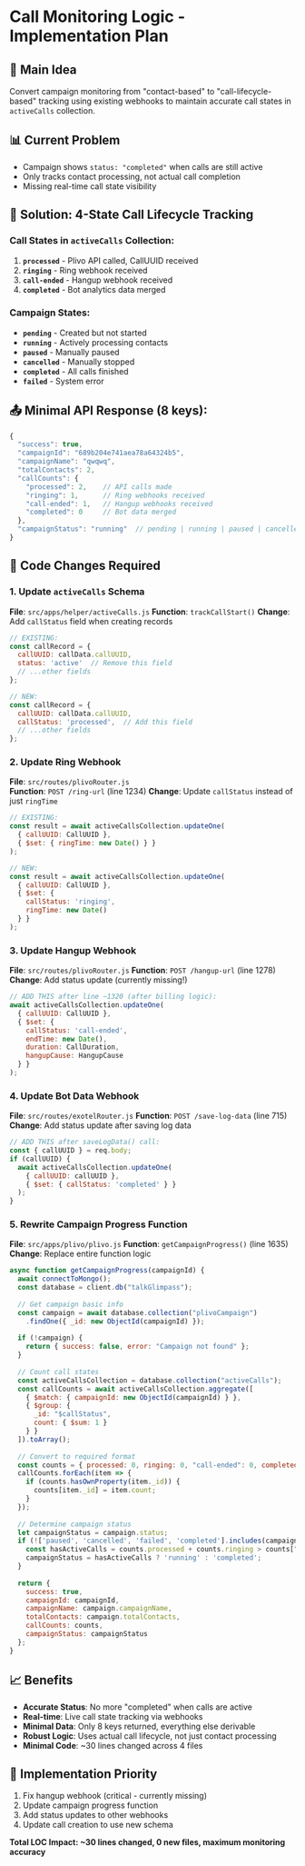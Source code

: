 # Call Monitoring Logic - Implementation Plan

## 🎯 Main Idea
Convert campaign monitoring from "contact-based" to "call-lifecycle-based" tracking using existing webhooks to maintain accurate call states in `activeCalls` collection.

## 📊 Current Problem
- Campaign shows `status: "completed"` when calls are still active
- Only tracks contact processing, not actual call completion
- Missing real-time call state visibility

## 🔄 Solution: 4-State Call Lifecycle Tracking

### Call States in `activeCalls` Collection:
1. **`processed`** - Plivo API called, CallUUID received
2. **`ringing`** - Ring webhook received  
3. **`call-ended`** - Hangup webhook received
4. **`completed`** - Bot analytics data merged

### Campaign States:
- **`pending`** - Created but not started
- **`running`** - Actively processing contacts
- **`paused`** - Manually paused
- **`cancelled`** - Manually stopped
- **`completed`** - All calls finished
- **`failed`** - System error

## 📤 Minimal API Response (8 keys):
```javascript
{
  "success": true,
  "campaignId": "689b204e741aea78a64324b5",
  "campaignName": "qwqwq", 
  "totalContacts": 2,
  "callCounts": {
    "processed": 2,    // API calls made
    "ringing": 1,      // Ring webhooks received
    "call-ended": 1,   // Hangup webhooks received  
    "completed": 0     // Bot data merged
  },
  "campaignStatus": "running"  // pending | running | paused | cancelled | completed | failed
}
```

## 🔧 Code Changes Required

### 1. Update `activeCalls` Schema
**File**: `src/apps/helper/activeCalls.js`
**Function**: `trackCallStart()`
**Change**: Add `callStatus` field when creating records
```javascript
// EXISTING:
const callRecord = {
  callUUID: callData.callUUID,
  status: 'active'  // Remove this field
  // ...other fields
};

// NEW:
const callRecord = {
  callUUID: callData.callUUID, 
  callStatus: 'processed',  // Add this field
  // ...other fields
};
```

### 2. Update Ring Webhook
**File**: `src/routes/plivoRouter.js`  
**Function**: `POST /ring-url` (line 1234)
**Change**: Update `callStatus` instead of just `ringTime`
```javascript
// EXISTING:
const result = await activeCallsCollection.updateOne(
  { callUUID: CallUUID },
  { $set: { ringTime: new Date() } }
);

// NEW:
const result = await activeCallsCollection.updateOne(
  { callUUID: CallUUID },
  { $set: { 
    callStatus: 'ringing',
    ringTime: new Date() 
  } }
);
```

### 3. Update Hangup Webhook  
**File**: `src/routes/plivoRouter.js`
**Function**: `POST /hangup-url` (line 1278)
**Change**: Add status update (currently missing!)
```javascript
// ADD THIS after line ~1320 (after billing logic):
await activeCallsCollection.updateOne(
  { callUUID: CallUUID },
  { $set: { 
    callStatus: 'call-ended',
    endTime: new Date(),
    duration: CallDuration,
    hangupCause: HangupCause
  } }
);
```

### 4. Update Bot Data Webhook
**File**: `src/routes/exotelRouter.js`
**Function**: `POST /save-log-data` (line 715)  
**Change**: Add status update after saving log data
```javascript
// ADD THIS after saveLogData() call:
const { callUUID } = req.body;
if (callUUID) {
  await activeCallsCollection.updateOne(
    { callUUID: callUUID },
    { $set: { callStatus: 'completed' } }
  );
}
```

### 5. Rewrite Campaign Progress Function
**File**: `src/apps/plivo/plivo.js`
**Function**: `getCampaignProgress()` (line 1635)
**Change**: Replace entire function logic
```javascript
async function getCampaignProgress(campaignId) {
  await connectToMongo();
  const database = client.db("talkGlimpass");
  
  // Get campaign basic info
  const campaign = await database.collection("plivoCampaign")
    .findOne({ _id: new ObjectId(campaignId) });
  
  if (!campaign) {
    return { success: false, error: "Campaign not found" };
  }
  
  // Count call states
  const activeCallsCollection = database.collection("activeCalls");
  const callCounts = await activeCallsCollection.aggregate([
    { $match: { campaignId: new ObjectId(campaignId) } },
    { $group: { 
      _id: "$callStatus", 
      count: { $sum: 1 } 
    } }
  ]).toArray();
  
  // Convert to required format
  const counts = { processed: 0, ringing: 0, "call-ended": 0, completed: 0 };
  callCounts.forEach(item => {
    if (counts.hasOwnProperty(item._id)) {
      counts[item._id] = item.count;
    }
  });
  
  // Determine campaign status
  let campaignStatus = campaign.status;
  if (!['paused', 'cancelled', 'failed', 'completed'].includes(campaignStatus)) {
    const hasActiveCalls = counts.processed + counts.ringing > counts["call-ended"] + counts.completed;
    campaignStatus = hasActiveCalls ? 'running' : 'completed';
  }
  
  return {
    success: true,
    campaignId: campaignId,  
    campaignName: campaign.campaignName,
    totalContacts: campaign.totalContacts,
    callCounts: counts,
    campaignStatus: campaignStatus
  };
}
```

## 📈 Benefits
- **Accurate Status**: No more "completed" when calls are active
- **Real-time**: Live call state tracking via webhooks
- **Minimal Data**: Only 8 keys returned, everything else derivable
- **Robust Logic**: Uses actual call lifecycle, not just contact processing
- **Minimal Code**: ~30 lines changed across 4 files

## 🎯 Implementation Priority
1. Fix hangup webhook (critical - currently missing)
2. Update campaign progress function 
3. Add status updates to other webhooks
4. Update call creation to use new schema

**Total LOC Impact: ~30 lines changed, 0 new files, maximum monitoring accuracy**